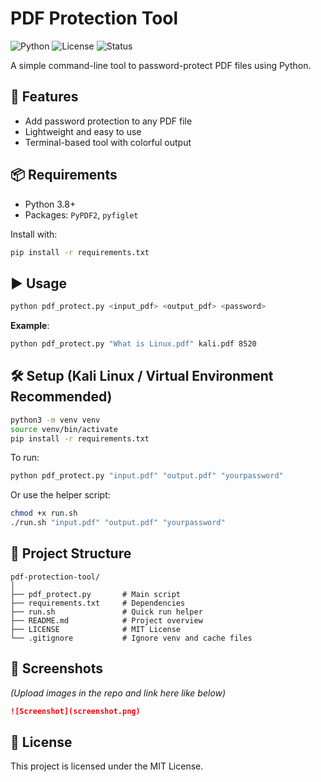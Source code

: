 # PDF Protection Tool

![Python](https://img.shields.io/badge/Python-3.8%2B-blue?logo=python)
![License](https://img.shields.io/badge/license-MIT-green)
![Status](https://img.shields.io/badge/status-active-brightgreen)

A simple command-line tool to password-protect PDF files using Python.

## 🔐 Features
- Add password protection to any PDF file
- Lightweight and easy to use
- Terminal-based tool with colorful output

## 📦 Requirements

- Python 3.8+
- Packages: `PyPDF2`, `pyfiglet`

Install with:

```bash
pip install -r requirements.txt
```

## ▶️ Usage

```bash
python pdf_protect.py <input_pdf> <output_pdf> <password>
```

**Example**:

```bash
python pdf_protect.py "What is Linux.pdf" kali.pdf 8520
```

## 🛠️ Setup (Kali Linux / Virtual Environment Recommended)

```bash
python3 -m venv venv
source venv/bin/activate
pip install -r requirements.txt
```

To run:

```bash
python pdf_protect.py "input.pdf" "output.pdf" "yourpassword"
```

Or use the helper script:

```bash
chmod +x run.sh
./run.sh "input.pdf" "output.pdf" "yourpassword"
```

## 📁 Project Structure

```
pdf-protection-tool/
│
├── pdf_protect.py       # Main script
├── requirements.txt     # Dependencies
├── run.sh               # Quick run helper
├── README.md            # Project overview
├── LICENSE              # MIT License
└── .gitignore           # Ignore venv and cache files
```

## 📸 Screenshots

*(Upload images in the repo and link here like below)*

```markdown
![Screenshot](screenshot.png)
```

## 📄 License

This project is licensed under the MIT License.
